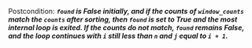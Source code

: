Postcondition: ***`found` is False initially, and if the counts of `window_counts` match the `counts` after sorting, then `found` is set to True and the most internal loop is exited. If the counts do not match, `found` remains False, and the loop continues with `i` still less than `n` and `j` equal to `i + 1`.***